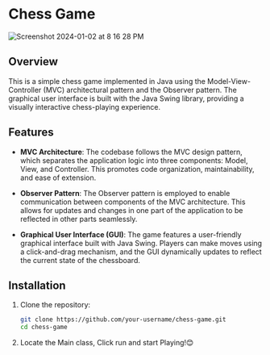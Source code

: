 


# Chess Game

![Screenshot 2024-01-02 at 8 16 28 PM](https://github.com/suneepathangay/Chess/assets/54627529/d6d40033-5f6b-49db-908a-f80c1657190c)

## Overview

This is a simple chess game implemented in Java using the Model-View-Controller (MVC) architectural pattern and the Observer pattern. The graphical user interface is built with the Java Swing library, providing a visually interactive chess-playing experience.

## Features

- **MVC Architecture**: The codebase follows the MVC design pattern, which separates the application logic into three components: Model, View, and Controller. This promotes code organization, maintainability, and ease of extension.

- **Observer Pattern**: The Observer pattern is employed to enable communication between components of the MVC architecture. This allows for updates and changes in one part of the application to be reflected in other parts seamlessly.

- **Graphical User Interface (GUI)**: The game features a user-friendly graphical interface built with Java Swing. Players can make moves using a click-and-drag mechanism, and the GUI dynamically updates to reflect the current state of the chessboard.

## Installation

1. Clone the repository:
   ```bash
   git clone https://github.com/your-username/chess-game.git
   cd chess-game
2. Locate the Main class, Click run and start Playing!😊
